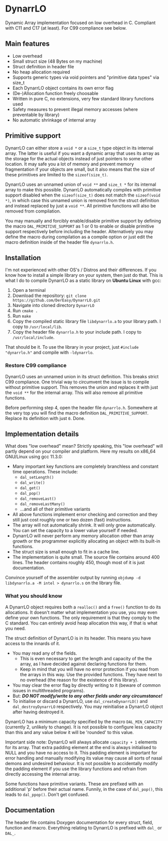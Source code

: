 # DynarrLO
Dynamic Array implementation focused on low overhead in C. Compliant with C11 and C17 (at least). For C99 compliance see below.

## Main features
- Low overhead
- Small struct size (48 Bytes on my machine)
- Struct definition in header file
- No heap allocation required
- Supports generic types via void pointers and "primitive data types" via size_t
- Each DynarrLO object contains its own error flag
- (De-)Allocation function freely choosable
- Written in pure C, no extensions, very few standard library functions used
- Safety measures to prevent illegal memory accesses (where preventable by library)
- No automatic shrinkage of internal array

## Primitive support
DynarrLO can either store a `void *` or a `size_t` type object in its internal array. The latter is useful if you want a dynamic array that uses its array as the storage for the actual objects instead of just pointers to some other location. It may safe you a lot of memory and prevent memory fragmentation if your objects are small, but it also means that the size of these primitives are limited to the `sizeof(size_t)`.

DynarrLO uses an unnamed union of `void **` and `size_t *` for its internal array to make this possible. DynarrLO automatically compiles with primitive support disabled when the `sizeof(size_t)` does not match the `sizeof(void *)`, in which case this unnamed union is removed from the struct definition and instead replaced by just a `void **`. All primitive functions will also be removed from compilation.

You may manually and forcibly enable/disable primitive support by defining the macro `DAL_PRIMITIVE_SUPPORT` as 1 or 0 to enable or disable primitive support respectively before including the header. Alternatively you may define the macro during compilation as a compile option or just edit the macro definition inside of the header file `dynarrlo.h`.

## Installation
I'm not experienced with other OS's / Distros and their differences. If you know how to install a simple library on your system, then just do that. This is what I do to compile DynarrLO as a static library on **Ubuntu Linux** with gcc:

1. Open a terminal
2. Download the repository: `git clone https://github.com/DerEasy/DynarrLO.git`
3. Navigate into cloned directory `DynarrLO`
4. Run `cmake .`
5. Run `make`
6. Copy the compiled static library file `libdynarrlo.a` to your library path. I copy to `/usr/local/lib`. 
7. Copy the header file `dynarrlo.h` to your include path. I copy to `/usr/local/include`.

That should be it. To use the library in your project, just `#include "dynarrlo.h"` and compile with `-ldynarrlo`.

### Restore C99 compliance
DynarrLO uses an unnamed union in its struct definition. This breaks strict C99 compliance. One trivial way to circumvent the issue is to compile without primitive support. This removes the union and replaces it with just the `void **` for the internal array. This will also remove all primitive functions.

Before performing step 4, open the header file `dynarrlo.h`. Somewhere at the very top you will find the macro definition `DAL_PRIMITIVE_SUPPORT`. Replace its definition with just `0`. Done.

## Implementation details
What does "low overhead" mean? Strictly speaking, this "low overhead" will partly depend on your compiler and platform. Here my results on x86_64 GNU/Linux using gcc 11.3.0:

- Many important key functions are completely branchless and constant time operations. These include:
  - `dal_setLength()`
  - `dal_write()`
  - `dal_get()`
  - `dal_pop()`
  - `dal_removeLast()`
  - `dal_removeLastMany()`
  - …and all of their primitive variants
- All above functions implement error checking and correction and they still just cost roughly one or two dozen (fast) instructions.
- The array will not automatically shrink. It will only grow automatically. You can set the capacity to a lower value yourself if needed.
- DynarrLO will never perform any memory allocation other than array growth or the programmer explicitly allocating an object with its built-in functions.
- The struct size is small enough to fit in a cache line.
- The implementation is quite small. The source file contains around 400 lines. The header contains roughly 450, though most of it is just documentation.

Convince yourself of the assembler output by running `objdump -d libdynarrlo.a -M intel > dynarrlo.s` on the library file.

### What you should know
A DynarrLO object requires both a `realloc()` and a `free()` function to do its allocations. It doesn't matter what implementation you use, you may even define your own functions. The only requirement is that they comply to the C standard. You can entirely avoid heap allocation this way, if that is what you need.

The struct definition of DynarrLO is in its header. This means you have access to the innards of it.
- You may read any of the fields.
  - This is even necessary to get the length and capacity of the the array, as I have decided against declaring functions for them.
  - Keep in mind that you will have no error protection if you read from the arrays in this way. Use the provided functions. They have next to no overhead (the reason for the existence of this library).
- You may clear the error flag by directly writing to it (beware of common issues in multithreaded programs).
- But: ***DO NOT modify/write to any other fields under any circumstance!***
- To initialise or discard a DynarrLO, use `dal_createDynarrLO()` and `dal_destroyDynarrLO` respectively. You may reinitialise a DynarrLO object after having destroyed it.

DynarrLO has a minimum capacity specified by the macro `DAL_MIN_CAPACITY` (currently 2, unlikely to change). It is not possible to configure less capacity than this and any value below it will be 'rounded' to this value.

Important side note: DynarrLO will always allocate `capacity + 1` elements for its array. That extra padding element at the end is always initialised to NULL and you have no access to it. This padding element is important for error handling and manually modifying its value may cause all sorts of nasal demons and undesired behaviour. It is not possible to accidentally modify the padding element if you use the library functions and refrain from directly accessing the internal array.

Some functions have primitive variants. These are prefixed with an additional 'p' before their actual name. Funnily, in the case of `dal_pop()`, this leads to `dal_ppop()`. Don't get confused.

## Documentation
The header file contains Doxygen documentation for every struct, field, function and macro. Everything relating to DynarrLO is prefixed with `dal_` or `DAL_`.
